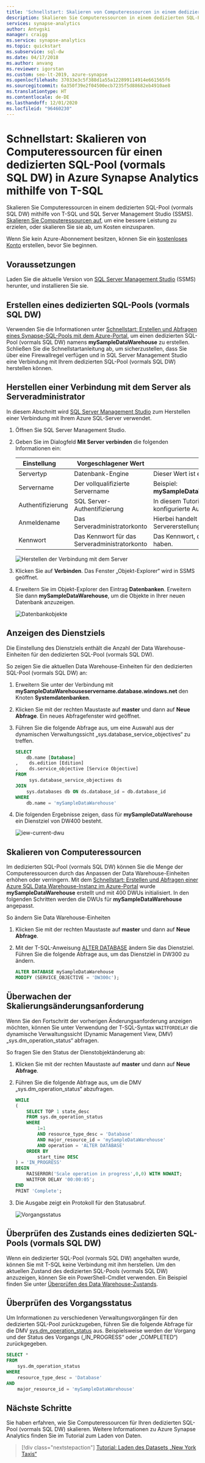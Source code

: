 ```yaml
---
title: 'Schnellstart: Skalieren von Computeressourcen in einem dedizierten SQL-Pool (vormals SQL DW) – T-SQL'
description: Skalieren Sie Computeressourcen in einem dedizierten SQL-Pool (vormals SQL DW) mithilfe von T-SQL und SQL Server Management Studio (SSMS). Skalieren Sie Computeressourcen auf, um eine bessere Leistung zu erzielen, oder skalieren Sie sie ab, um Kosten einzusparen.
services: synapse-analytics
author: Antvgski
manager: craigg
ms.service: synapse-analytics
ms.topic: quickstart
ms.subservice: sql-dw
ms.date: 04/17/2018
ms.author: anvang
ms.reviewer: igorstan
ms.custom: seo-lt-2019, azure-synapse
ms.openlocfilehash: 37033e3c5f388d1a55a122899114914e661565f6
ms.sourcegitcommit: 6a350f39e2f04500ecb7235f5d88682eb4910ae8
ms.translationtype: HT
ms.contentlocale: de-DE
ms.lasthandoff: 12/01/2020
ms.locfileid: "96460230"
---
```

# <a name="quickstart-scale-compute-for-dedicated-sql-pool-formerly-sql-dw-in-azure-synapse-analytics-using-t-sql"></a>Schnellstart: Skalieren von Computeressourcen für einen dedizierten SQL-Pool (vormals SQL DW) in Azure Synapse Analytics mithilfe von T-SQL

Skalieren Sie Computeressourcen in einem dedizierten SQL-Pool (vormals SQL DW) mithilfe von T-SQL und SQL Server Management Studio (SSMS). [Skalieren Sie Computeressourcen auf](sql-data-warehouse-manage-compute-overview.md), um eine bessere Leistung zu erzielen, oder skalieren Sie sie ab, um Kosten einzusparen.

Wenn Sie kein Azure-Abonnement besitzen, können Sie ein [kostenloses Konto](https://azure.microsoft.com/free/) erstellen, bevor Sie beginnen.

## <a name="before-you-begin"></a>Voraussetzungen

Laden Sie die aktuelle Version von [SQL Server Management Studio](/sql/ssms/download-sql-server-management-studio-ssms?toc=/azure/synapse-analytics/sql-data-warehouse/toc.json&bc=/azure/synapse-analytics/sql-data-warehouse/breadcrumb/toc.json&view=azure-sqldw-latest) (SSMS) herunter, und installieren Sie sie.

## <a name="create-a-dedicated-sql-pool-formerly-sql-dw"></a>Erstellen eines dedizierten SQL-Pools (vormals SQL DW)

Verwenden Sie die Informationen unter [Schnellstart: Erstellen und Abfragen eines Synapse-SQL-Pools mit dem Azure-Portal](create-data-warehouse-portal.md), um einen dedizierten SQL-Pool (vormals SQL DW) namens **mySampleDataWarehouse** zu erstellen. Schließen Sie die Schnellstartanleitung ab, um sicherzustellen, dass Sie über eine Firewallregel verfügen und in SQL Server Management Studio eine Verbindung mit Ihrem dedizierten SQL-Pool (vormals SQL DW) herstellen können.

## <a name="connect-to-the-server-as-server-admin"></a>Herstellen einer Verbindung mit dem Server als Serveradministrator

In diesem Abschnitt wird [SQL Server Management Studio](/sql/ssms/download-sql-server-management-studio-ssms?toc=/azure/synapse-analytics/sql-data-warehouse/toc.json&bc=/azure/synapse-analytics/sql-data-warehouse/breadcrumb/toc.json&view=azure-sqldw-latest) zum Herstellen einer Verbindung mit Ihrem Azure SQL-Server verwendet.

1. Öffnen Sie SQL Server Management Studio.

2. Geben Sie im Dialogfeld **Mit Server verbinden** die folgenden Informationen ein:

   | Einstellung       | Vorgeschlagener Wert | BESCHREIBUNG |
   | ------------ | ------------------ | ------------------------------------------------- |
   | Servertyp | Datenbank-Engine | Dieser Wert ist erforderlich. |
   | Servername | Der vollqualifizierte Servername | Beispiel: **mySampleDataWarehouseservername.database.windows.net**. |
   | Authentifizierung | SQL Server-Authentifizierung | In diesem Tutorial ist die SQL-Authentifizierung der einzige konfigurierte Authentifizierungstyp. |
   | Anmeldename | Das Serveradministratorkonto | Hierbei handelt es sich um das Konto, das Sie bei der Servererstellung angegeben haben. |
   | Kennwort | Das Kennwort für das Serveradministratorkonto | Das Kennwort, das Sie beim Erstellen des Servers angegeben haben. |

    ![Herstellen der Verbindung mit dem Server](./media/quickstart-scale-compute-tsql/connect-to-server.png)

3. Klicken Sie auf **Verbinden**. Das Fenster „Objekt-Explorer“ wird in SSMS geöffnet.

4. Erweitern Sie im Objekt-Explorer den Eintrag **Datenbanken**. Erweitern Sie dann **mySampleDataWarehouse**, um die Objekte in Ihrer neuen Datenbank anzuzeigen.

    ![Datenbankobjekte](./media/quickstart-scale-compute-tsql/connected.png)

## <a name="view-service-objective"></a>Anzeigen des Dienstziels

Die Einstellung des Dienstziels enthält die Anzahl der Data Warehouse-Einheiten für den dedizierten SQL-Pool (vormals SQL DW).

So zeigen Sie die aktuellen Data Warehouse-Einheiten für den dedizierten SQL-Pool (vormals SQL DW) an:

1. Erweitern Sie unter der Verbindung mit **mySampleDataWarehouseservername.database.windows.net** den Knoten **Systemdatenbanken**.
2. Klicken Sie mit der rechten Maustaste auf **master** und dann auf **Neue Abfrage**. Ein neues Abfragefenster wird geöffnet.
3. Führen Sie die folgende Abfrage aus, um eine Auswahl aus der dynamischen Verwaltungssicht „sys.database_service_objectives“ zu treffen.

    ```sql
    SELECT
        db.name [Database]
    ,    ds.edition [Edition]
    ,    ds.service_objective [Service Objective]
    FROM
         sys.database_service_objectives ds
    JOIN
        sys.databases db ON ds.database_id = db.database_id
    WHERE
        db.name = 'mySampleDataWarehouse'
    ```

4. Die folgenden Ergebnisse zeigen, dass für **mySampleDataWarehouse** ein Dienstziel von DW400 besteht.

    ![iew-current-dwu](./media/quickstart-scale-compute-tsql/view-current-dwu.png)

## <a name="scale-compute"></a>Skalieren von Computeressourcen

Im dedizierten SQL-Pool (vormals SQL DW) können Sie die Menge der Computeressourcen durch das Anpassen der Data Warehouse-Einheiten erhöhen oder verringern. Mit dem [Schnellstart: Erstellen und Abfragen einer Azure SQL Data Warehouse-Instanz im Azure-Portal](create-data-warehouse-portal.md) wurde **mySampleDataWarehouse** erstellt und mit 400 DWUs initialisiert. In den folgenden Schritten werden die DWUs für **mySampleDataWarehouse** angepasst.

So ändern Sie Data Warehouse-Einheiten

1. Klicken Sie mit der rechten Maustaste auf **master** und dann auf **Neue Abfrage**.
2. Mit der T-SQL-Anweisung [ALTER DATABASE](/sql/t-sql/statements/alter-database-azure-sql-database?toc=/azure/synapse-analytics/sql-data-warehouse/toc.json&bc=/azure/synapse-analytics/sql-data-warehouse/breadcrumb/toc.json&view=azure-sqldw-latest) ändern Sie das Dienstziel. Führen Sie die folgende Abfrage aus, um das Dienstziel in DW300 zu ändern.

    ```Sql
    ALTER DATABASE mySampleDataWarehouse
    MODIFY (SERVICE_OBJECTIVE = 'DW300c');
    ```

## <a name="monitor-scale-change-request"></a>Überwachen der Skalierungsänderungsanforderung

Wenn Sie den Fortschritt der vorherigen Änderungsanforderung anzeigen möchten, können Sie unter Verwendung der T-SQL-Syntax `WAITFORDELAY` die dynamische Verwaltungssicht (Dynamic Management View, DMV) „sys.dm_operation_status“ abfragen.

So fragen Sie den Status der Dienstobjektänderung ab:

1. Klicken Sie mit der rechten Maustaste auf **master** und dann auf **Neue Abfrage**.
2. Führen Sie die folgende Abfrage aus, um die DMV „sys.dm_operation_status“ abzufragen.

    ```sql
    WHILE
    (
        SELECT TOP 1 state_desc
        FROM sys.dm_operation_status
        WHERE
            1=1
            AND resource_type_desc = 'Database'
            AND major_resource_id = 'mySampleDataWarehouse'
            AND operation = 'ALTER DATABASE'
        ORDER BY
            start_time DESC
    ) = 'IN_PROGRESS'
    BEGIN
        RAISERROR('Scale operation in progress',0,0) WITH NOWAIT;
        WAITFOR DELAY '00:00:05';
    END
    PRINT 'Complete';
    ```

3. Die Ausgabe zeigt ein Protokoll für den Statusabruf.

    ![Vorgangsstatus](./media/quickstart-scale-compute-tsql/polling-output.png)

## <a name="check-dedicated-sql-pool-formerly-sql-dw-state"></a>Überprüfen des Zustands eines dedizierten SQL-Pools (vormals SQL DW)

Wenn ein dedizierter SQL-Pool (vormals SQL DW) angehalten wurde, können Sie mit T-SQL keine Verbindung mit ihm herstellen. Um den aktuellen Zustand des dedizierten SQL-Pools (vormals SQL DW) anzuzeigen, können Sie ein PowerShell-Cmdlet verwenden. Ein Beispiel finden Sie unter [Überprüfen des Data Warehouse-Zustands](quickstart-scale-compute-powershell.md#check-data-warehouse-state).

## <a name="check-operation-status"></a>Überprüfen des Vorgangsstatus

Um Informationen zu verschiedenen Verwaltungsvorgängen für den dedizierten SQL-Pool zurückzugeben, führen Sie die folgende Abfrage für die DMV [sys.dm_operation_status](/sql/relational-databases/system-dynamic-management-views/sys-dm-operation-status-azure-sql-database?toc=/azure/synapse-analytics/sql-data-warehouse/toc.json&bc=/azure/synapse-analytics/sql-data-warehouse/breadcrumb/toc.json&view=azure-sqldw-latest) aus. Beispielsweise werden der Vorgang und der Status des Vorgangs („IN_PROGRESS“ oder „COMPLETED“) zurückgegeben.

```sql
SELECT *
FROM
    sys.dm_operation_status
WHERE
    resource_type_desc = 'Database'
AND
    major_resource_id = 'mySampleDataWarehouse'
```

## <a name="next-steps"></a>Nächste Schritte

Sie haben erfahren, wie Sie Computeressourcen für Ihren dedizierten SQL-Pool (vormals SQL DW) skalieren. Weitere Informationen zu Azure Synapse Analytics finden Sie im Tutorial zum Laden von Daten.

> [!div class="nextstepaction"]
>[Tutorial: Laden des Datasets „New York Taxis“](load-data-from-azure-blob-storage-using-polybase.md)
